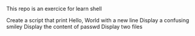 This repo is an exercice for learn shell

Create a script that print Hello, World with a new line
Display a confusing smiley
Display the content of passwd
Display two files

